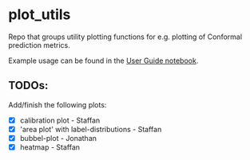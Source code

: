 # plot_utils
Repo that groups utility plotting functions for e.g. plotting of Conformal prediction metrics.

Example usage can be found in the [User Guide notebook](python/User_guide_plotting.ipynb).


## TODOs:

Add/finish the following plots:
 - [x] calibration plot - Staffan
 - [x] 'area plot' with label-distributions - Staffan
 - [x] bubbel-plot - Jonathan
 - [x] heatmap - Staffan
